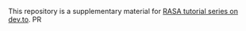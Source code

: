 This repository is a supplementary material for [RASA tutorial series on dev.to](https://dev.to/petr7555/rasa-creating-a-chatbot-3kla).
PR
